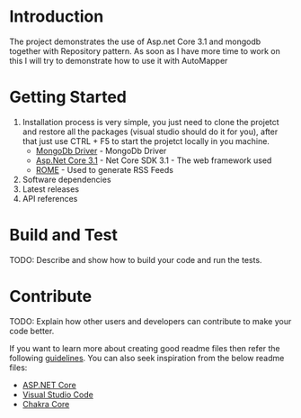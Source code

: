 # Introduction 
The project demonstrates the use of Asp.net Core 3.1 and mongodb together with Repository pattern. As soon as I have more time to work on this I will try to demonstrate how to use it with AutoMapper

# Getting Started

1.	Installation process is very simple, you just need to clone the projetct and restore all the packages (visual studio should do it for you), 
	after that just use CTRL + F5  to start the projetct locally in you machine.
	* [MongoDb Driver](https://docs.mongodb.com/drivers/csharp/) - MongoDb Driver
	* [Asp.Net Core 3.1](https://asp.net/) - Net Core SDK 3.1 - The web framework used
	* [ROME](https://rometools.github.io/rome/) - Used to generate RSS Feeds
2.	Software dependencies
3.	Latest releases
4.	API references

# Build and Test
TODO: Describe and show how to build your code and run the tests. 

# Contribute
TODO: Explain how other users and developers can contribute to make your code better. 

If you want to learn more about creating good readme files then refer the following [guidelines](https://docs.microsoft.com/en-us/azure/devops/repos/git/create-a-readme?view=azure-devops). You can also seek inspiration from the below readme files:
- [ASP.NET Core](https://github.com/aspnet/Home)
- [Visual Studio Code](https://github.com/Microsoft/vscode)
- [Chakra Core](https://github.com/Microsoft/ChakraCore)